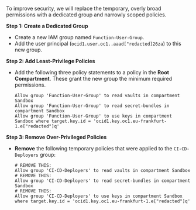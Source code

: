 
To improve security, we will replace the temporary, overly broad permissions with a dedicated group and narrowly scoped policies.

**Step 1: Create a Dedicated Group**
*   Create a new IAM group named `Function-User-Group`.
*   Add the user principal (`ocid1.user.oc1..aaad["redacted]26za`) to this new group.

**Step 2: Add Least-Privilege Policies**
*   Add the following three policy statements to a policy in the **Root Compartment**. These grant the new group the minimum required permissions.
    ```
    Allow group 'Function-User-Group' to read vaults in compartment Sandbox
    Allow group 'Function-User-Group' to read secret-bundles in compartment Sandbox
    Allow group 'Function-User-Group' to use keys in compartment Sandbox where target.key.id = 'ocid1.key.oc1.eu-frankfurt-1.e["redacted"]q'
    ```

**Step 3: Remove Over-Privileged Policies**
*   **Remove** the following temporary policies that were applied to the `CI-CD-Deployers` group:
    ```
    # REMOVE THIS:
    Allow group 'CI-CD-Deployers' to read vaults in compartment Sandbox
    # REMOVE THIS:
    Allow group 'CI-CD-Deployers' to read secret-bundles in compartment Sandbox
    # REMOVE THIS:
    Allow group 'CI-CD-Deployers' to use keys in compartment Sandbox where target.key.id = 'ocid1.key.oc1.eu-frankfurt-1.e["redacted"]q'